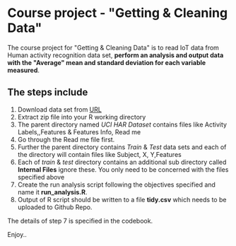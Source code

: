 Course project - "Getting & Cleaning Data"
=====================================================================
>

The course project for "Getting & Cleaning Data" is to read IoT data from Human activity recognition data set, **perform an analysis and output data with the "Average" mean and standard deviation for each variable measured**.
 
 The steps include
 --------------------------------------------------
 >
 >
 1. Download data set from [URL](https://d396qusza40orc.cloudfront.net/getdata%2Fprojectfiles%2FUCI%20HAR%20Dataset.zip)
 2. Extract zip file into your R working directory
 3. The parent directory named *UCI HAR Dataset* contains files like  Activity Labels,,Features & Features Info, Read me
 4. Go through the Read me file first.
 5. Further the parent directory contains *Train* & *Test* data sets and each of the directory will contain files like Subject, X, Y,Features
6. Each of *train* & *test* directory contains an additional sub directory called **Internal Files** ignore these. 
You only need to be concerned with the files specified above
7. Create the run analysis script following the objectives specified and name it **run_analysis.R**.
8. Output of R script should be written to a file **tidy.csv** which needs to be uploaded to Github Repo.

The details of step 7 is specified in the codebook.

Enjoy..
